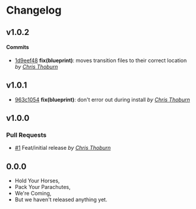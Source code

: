Changelog
=========

## v1.0.2

#### Commits

- [1d9eef48](https://github.com/runspired/liquid-fire-tweenlite/commit/1d9eef4815208b1d058712032605597fe983dc79) **fix(blueprint)**: moves transition files to their correct location *by [Chris Thoburn](https://github.com/runspired)*

## v1.0.1

- [963c1054](https://github.com/runspired/liquid-fire-tweenlite/commit/963c10547c78c566086d7bfbfbcdb787a850178a) **fix(blueprint)**: don't error out during install *by [Chris Thoburn](https://github.com/runspired)*

## v1.0.0

### Pull Requests

- [#1](https://github.com/runspired/liquid-fire-tweenlite/pull/1)  Feat/initial release  *by [Chris Thoburn](https://github.com/runspired/feat)*

## 0.0.0

- Hold Your Horses,
- Pack Your Parachutes,
- We're Coming,
- But we haven't released anything yet.
